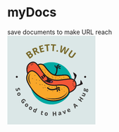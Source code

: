 # myDocs
save documents to make URL reach   
![Logo](https://github.com/brettwuTW/myDocs/blob/main/myLogo.png)
